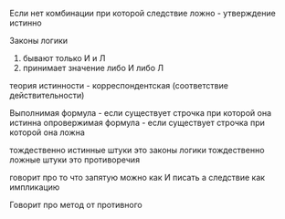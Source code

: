 Если нет комбинации при которой следствие ложно - утверждение истинно

Законы логики
1) бывают только И и Л
2) принимает значение либо И либо Л

теория истинности - корреспондентская (соответствие действительности)

Выполнимая формула - если существует строчка при которой она истинна
опровержимая формула - если существует строчка при которой она ложна

тождественно истинные штуки это законы логики
тождественно ложные штуки это противоречия

говорит про то что запятую можно как И писать а следствие как импликацию

Говорит про метод от противного


